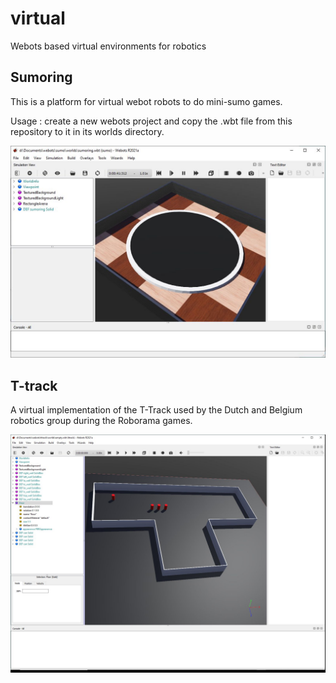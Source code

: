 # virtual
Webots based virtual environments for robotics

## Sumoring
This is a platform for virtual webot robots to do mini-sumo games. 

Usage : create a new webots project and copy the .wbt file from this repository to it in its worlds directory.

![Sumo ring](/sumoring.jpg "sumoring in webots")

## T-track
A virtual implementation of the T-Track used by the Dutch and Belgium robotics group during the Roborama games.

![T-track](/ttrack.jpg "Roborama t-track in webots")

